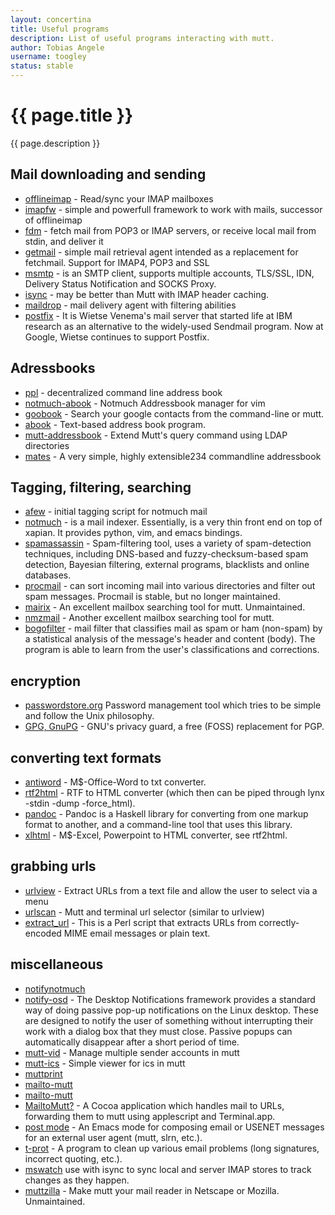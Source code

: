 ```yaml
---
layout: concertina
title: Useful programs
description: List of useful programs interacting with mutt.
author: Tobias Angele
username: toogley
status: stable
---
```

# {{ page.title }}

{{ page.description }}


## Mail downloading and sending

* [offlineimap](https://github.com/OfflineIMAP/offlineimap) - Read/sync your
  IMAP mailboxes
* [imapfw](https://github.com/OfflineIMAP/imapfw) - simple and powerfull
  framework to work with mails, successor of offlineimap
* [fdm](https://github.com/nicm/fdm) - fetch mail from POP3 or IMAP servers, or
  receive local mail from stdin, and deliver it
* [getmail](http://pyropus.ca/software/getmail/) - simple mail retrieval agent
  intended as a replacement for fetchmail. Support for IMAP4, POP3 and SSL
* [msmtp](http://msmtp.sourceforge.net/) - is an SMTP client, supports multiple
  accounts, TLS/SSL, IDN, Delivery Status Notification and SOCKS Proxy.
* [isync](http://isync.sourceforge.net/) - may be better than Mutt with IMAP
  header caching.
* [maildrop](http://www.courier-mta.org/maildrop/) - mail delivery agent with
  filtering abilities
* [postfix](http://www.postfix.org/) - It is Wietse Venema's mail server that
  started life at IBM research as an alternative to the widely-used Sendmail
  program. Now at Google, Wietse continues to support Postfix.

## Adressbooks

* [ppl](http://ppladdressbook.org/) - decentralized command line address book
* [notmuch-abook](https://github.com/guyzmo/notmuch-abook) - Notmuch Addressbook
  manager for vim
* [goobook](https://pypi.python.org/pypi/goobook/1.9) - Search your google
  contacts from the command-line or mutt.
* [abook](http://abook.sourceforge.net/) - Text-based address book program.
* [mutt-addressbook](https://pypi.python.org/pypi/mutt-addressbook) - Extend Mutt's query command using LDAP directories
* [mates](https://github.com/pimutils/mates.rs) - A very simple, highly extensible234 commandline addressbook


## Tagging, filtering, searching


* [afew](https://github.com/afewmail/afew) - initial tagging script for notmuch
  mail
* [notmuch](https://notmuchmail.org/) - is a mail indexer.
  Essentially, is a very thin front end on top of xapian. It provides python,
  vim, and emacs bindings.
* [spamassassin](https://spamassassin.apache.org/) - Spam-filtering tool, uses a
  variety of spam-detection techniques, including DNS-based and
  fuzzy-checksum-based spam detection, Bayesian filtering, external programs,
  blacklists and online databases.
* [procmail](https://wiki.archlinux.org/index.php/Procmail) - can sort incoming
  mail into various directories and filter out spam messages. Procmail is
  stable, but no longer maintained.
* [mairix](http://www.rpcurnow.force9.co.uk/mairix/) - An excellent mailbox
    searching tool for mutt. Unmaintained.
* [nmzmail](http://flpsed.org/nmzmail.html) - Another
    excellent mailbox searching tool for mutt.
* [bogofilter](http://bogofilter.sourceforge.net/) - mail filter that classifies
  mail as spam or ham (non-spam) by a statistical analysis of the message's
  header and content (body). The program is able to learn from the user's
  classifications and corrections.

## encryption

* [passwordstore.org](https://www.passwordstore.org/) Password management tool
  which tries to be simple and follow the Unix philosophy.
* [GPG, GnuPG](http://www.gnupg.org/) - GNU's privacy guard, a free (FOSS)
  replacement for PGP.


## converting text formats

* [antiword](http://www.winfield.demon.nl/) - M$-Office-Word to txt converter.
* [rtf2html](http://www.wagner.pp.ru/~vitus/software/catdoc/) - RTF to HTML
  converter (which then can be piped through lynx -stdin -dump -force_html).
* [pandoc](http://pandoc.org/) - Pandoc is a Haskell library for converting from
  one markup format to another, and a command-line tool that uses this library.
* [xlhtml](http://chicago.sourceforge.net/xlhtml/) - M$-Excel, Powerpoint to
  HTML converter, see rtf2html.

## grabbing urls

* [urlview](https://github.com/sigpipe/urlview) - Extract URLs from a text file
  and allow the user to select via a menu
* [urlscan](https://github.com/firecat53/urlscan) - Mutt and terminal url
  selector (similar to urlview)
* [extract_url](http://www.memoryhole.net/~kyle/extract_url/) - This is a Perl
  script that extracts URLs from correctly-encoded MIME email messages or plain
  text.

## miscellaneous

* [notifynotmuch](https://github.com/kspi/notifymuch)
* [notify-osd](https://launchpad.net/notify-osd) - The Desktop Notifications
  framework provides a standard way of doing passive pop-up notifications on the
  Linux desktop. These are designed to notify the user of something without
  interrupting their work with a dialog box that they must close. Passive popups
  can automatically disappear after a short period of time.
* [mutt-vid](https://github.com/protist/mutt-vid) - Manage multiple sender
  accounts in mutt
* [mutt-ics](https://github.com/dmedvinsky/mutt-ics) - Simple viewer for ics in
  mutt
* [muttprint](http://muttprint.sourceforge.net/)
* [mailto-mutt](https://dset0x.github.io/mailto-mutt.html)
* [mailto-mutt](https://github.com/pazz/scripts/blob/master/mailto-mutt)
* [MailtoMutt?](http://mailtomutt.sourceforge.net/) - A Cocoa application which
  handles mail to URLs, forwarding them to mutt using applescript and
  Terminal.app.
* [post mode](http://post-mode.sourceforge.net/) - An Emacs mode for composing
    email or USENET messages for an external user agent (mutt, slrn, etc.).
* [t-prot](http://www.escape.de/users/tolot/mutt/) - A program to clean up
    various email problems (long signatures, incorrect quoting, etc.).
* [mswatch](http://mswatch.sourceforge.net/) use with isync to sync local and
    server IMAP stores to track changes as they happen.
* [muttzilla](http://sourceforge.net/projects/muttzilla/) - Make mutt your mail
    reader in Netscape or Mozilla. Unmaintained.

